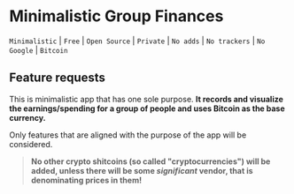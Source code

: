 # Minimalistic Group Finances

`Minimalistic` | `Free` | `Open Source` | `Private` | `No adds` | `No trackers` | `No Google` | `Bitcoin`


## Feature requests

This is minimalistic app that has one sole purpose. **It records and visualize the earnings/spending for a group of people and uses Bitcoin as the base currency.**

Only features that are aligned with the purpose of the app will be considered.

> **No other crypto shitcoins (so called "cryptocurrencies") will be added, unless there will be some *significant* vendor, that is denominating prices in them!**
